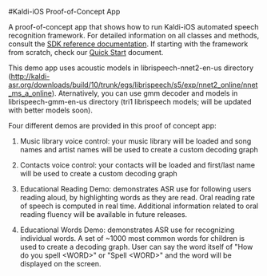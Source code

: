 #Kaldi-iOS Proof-of-Concept App

A proof-of-concept app that shows how to run Kaldi-iOS automated speech recognition framework. For detailed information on all classes and methods, consult the [SDK reference documentation](http://keenresearch.com/kaldi-ios-docs). If starting with the framework from scratch, check our [Quick Start](http://keenresearch.com/kaldi-ios-docs/docs/additional-docs/Quick-Start.html) document.

This demo app uses acoustic models in librispeech-nnet2-en-us directory (http://kaldi-asr.org/downloads/build/10/trunk/egs/librispeech/s5/exp/nnet2_online/nnet_ms_a_online). Aternatively, you can use gmm decoder and models in librispeech-gmm-en-us directory (tri1 librispeech models; will be updated with better models soon).

Four different demos are provided in this proof of concept app:

1. Music library voice control: your music library will be loaded and song names and artist names will be used to create a custom decoding graph

2. Contacts voice control: your contacts will be loaded and first/last name will be used to create a custom decoding graph

3. Educational Reading Demo: demonstrates ASR use for following users reading aloud, by highlighting words as they are read. Oral reading rate of speech is computed in real time. Additional information related to oral reading fluency will be available in future releases.

4. Educational Words Demo: demonstrates ASR use for recognizing individual words. A set of ~1000 most common words for children is used to create a decoding graph. User can say the word itself of "How do you spell \<WORD\>" or "Spell \<WORD\>" and the word will be displayed on the screen.

